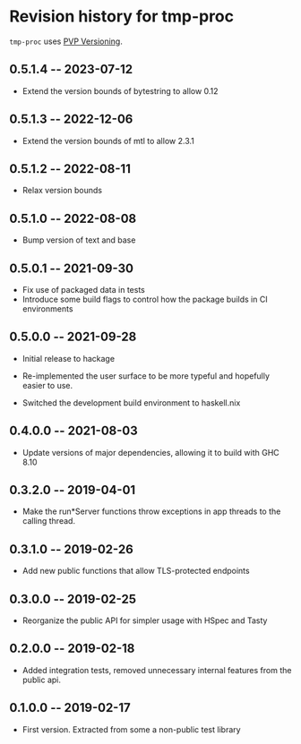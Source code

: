 # Revision history for tmp-proc

`tmp-proc` uses [PVP Versioning][1].

## 0.5.1.4 -- 2023-07-12

* Extend the version bounds of bytestring to allow 0.12

## 0.5.1.3 -- 2022-12-06

* Extend the version bounds of mtl to allow 2.3.1

## 0.5.1.2 -- 2022-08-11

*  Relax version bounds

## 0.5.1.0 -- 2022-08-08

* Bump version of text and base

## 0.5.0.1 -- 2021-09-30

* Fix use of packaged data in tests
* Introduce some build flags to control how the package builds in CI environments


## 0.5.0.0 -- 2021-09-28

* Initial release to hackage

* Re-implemented the user surface to be more typeful and hopefully easier to use.

* Switched the development build environment to haskell.nix

## 0.4.0.0 -- 2021-08-03

* Update versions of major dependencies, allowing it to build with GHC 8.10

## 0.3.2.0 -- 2019-04-01

* Make the run*Server functions throw exceptions in app threads to the calling
  thread.

## 0.3.1.0 -- 2019-02-26

* Add new public functions that allow TLS-protected endpoints

## 0.3.0.0 -- 2019-02-25

* Reorganize the public API for simpler usage with HSpec and Tasty


## 0.2.0.0 -- 2019-02-18

* Added integration tests, removed unnecessary internal features from the public
  api.

## 0.1.0.0 -- 2019-02-17

* First version. Extracted from some a non-public test library

[1]: https://pvp.haskell.org
